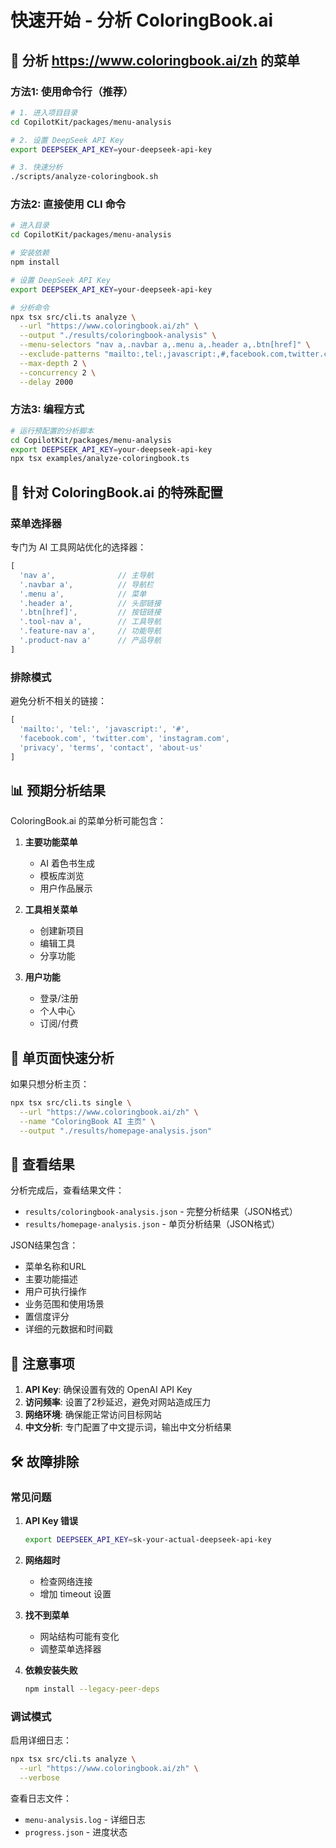 # 快速开始 - 分析 ColoringBook.ai

## 🎯 分析 https://www.coloringbook.ai/zh 的菜单

### 方法1: 使用命令行（推荐）

```bash
# 1. 进入项目目录
cd CopilotKit/packages/menu-analysis

# 2. 设置 DeepSeek API Key  
export DEEPSEEK_API_KEY=your-deepseek-api-key

# 3. 快速分析
./scripts/analyze-coloringbook.sh
```

### 方法2: 直接使用 CLI 命令

```bash
# 进入目录
cd CopilotKit/packages/menu-analysis

# 安装依赖
npm install

# 设置 DeepSeek API Key
export DEEPSEEK_API_KEY=your-deepseek-api-key

# 分析命令
npx tsx src/cli.ts analyze \
  --url "https://www.coloringbook.ai/zh" \
  --output "./results/coloringbook-analysis" \
  --menu-selectors "nav a,.navbar a,.menu a,.header a,.btn[href]" \
  --exclude-patterns "mailto:,tel:,javascript:,#,facebook.com,twitter.com,privacy,terms" \
  --max-depth 2 \
  --concurrency 2 \
  --delay 2000
```

### 方法3: 编程方式

```bash
# 运行预配置的分析脚本
cd CopilotKit/packages/menu-analysis
export DEEPSEEK_API_KEY=your-deepseek-api-key
npx tsx examples/analyze-coloringbook.ts
```

## 🔧 针对 ColoringBook.ai 的特殊配置

### 菜单选择器
专门为 AI 工具网站优化的选择器：
```javascript
[
  'nav a',              // 主导航
  '.navbar a',          // 导航栏
  '.menu a',            // 菜单
  '.header a',          // 头部链接
  '.btn[href]',         // 按钮链接
  '.tool-nav a',        // 工具导航
  '.feature-nav a',     // 功能导航
  '.product-nav a'      // 产品导航
]
```

### 排除模式
避免分析不相关的链接：
```javascript
[
  'mailto:', 'tel:', 'javascript:', '#',
  'facebook.com', 'twitter.com', 'instagram.com',
  'privacy', 'terms', 'contact', 'about-us'
]
```

## 📊 预期分析结果

ColoringBook.ai 的菜单分析可能包含：

1. **主要功能菜单**
   - AI 着色书生成
   - 模板库浏览
   - 用户作品展示

2. **工具相关菜单**
   - 创建新项目
   - 编辑工具
   - 分享功能

3. **用户功能**
   - 登录/注册
   - 个人中心
   - 订阅/付费

## 🎯 单页面快速分析

如果只想分析主页：

```bash
npx tsx src/cli.ts single \
  --url "https://www.coloringbook.ai/zh" \
  --name "ColoringBook AI 主页" \
  --output "./results/homepage-analysis.json"
```

## 📁 查看结果

分析完成后，查看结果文件：
- `results/coloringbook-analysis.json` - 完整分析结果（JSON格式）
- `results/homepage-analysis.json` - 单页分析结果（JSON格式）

JSON结果包含：
- 菜单名称和URL
- 主要功能描述
- 用户可执行操作
- 业务范围和使用场景
- 置信度评分
- 详细的元数据和时间戳

## 🚨 注意事项

1. **API Key**: 确保设置有效的 OpenAI API Key
2. **访问频率**: 设置了2秒延迟，避免对网站造成压力
3. **网络环境**: 确保能正常访问目标网站
4. **中文分析**: 专门配置了中文提示词，输出中文分析结果

## 🛠️ 故障排除

### 常见问题

1. **API Key 错误**
   ```bash
   export DEEPSEEK_API_KEY=sk-your-actual-deepseek-api-key
   ```

2. **网络超时**
   - 检查网络连接
   - 增加 timeout 设置

3. **找不到菜单**
   - 网站结构可能有变化
   - 调整菜单选择器

4. **依赖安装失败**
   ```bash
   npm install --legacy-peer-deps
   ```

### 调试模式

启用详细日志：
```bash
npx tsx src/cli.ts analyze \
  --url "https://www.coloringbook.ai/zh" \
  --verbose
```

查看日志文件：
- `menu-analysis.log` - 详细日志
- `progress.json` - 进度状态